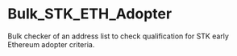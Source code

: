 # Bulk_STK_ETH_Adopter
Bulk checker of an address list to check qualification for STK early Ethereum adopter criteria. 
